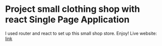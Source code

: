 # Project small clothing shop with react Single Page Application

I used router and react to set up this small shop store. Enjoy!
Live website: [link](https://projectshoppingcartandreaamasio.netlify.app/)
